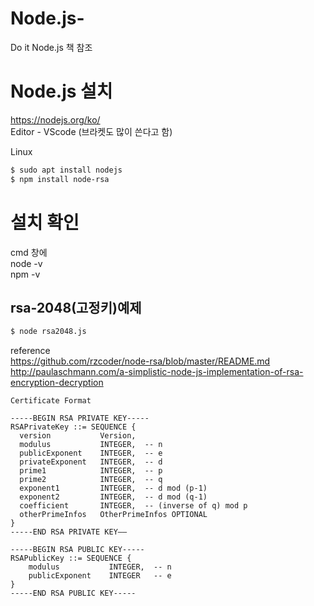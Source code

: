 # Node.js-
Do it Node.js 책 참조

# Node.js 설치
https://nodejs.org/ko/  
Editor - VScode (브라켓도 많이 쓴다고 함)

Linux
```bash
$ sudo apt install nodejs
$ npm install node-rsa
```
# 설치 확인

cmd 창에  
node -v  
npm -v

## rsa-2048(고정키)예제
```bash
$ node rsa2048.js
```
reference  
https://github.com/rzcoder/node-rsa/blob/master/README.md  
http://paulaschmann.com/a-simplistic-node-js-implementation-of-rsa-encryption-decryption

```shell
Certificate Format

-----BEGIN RSA PRIVATE KEY-----
RSAPrivateKey ::= SEQUENCE {
  version           Version,
  modulus           INTEGER,  -- n
  publicExponent    INTEGER,  -- e
  privateExponent   INTEGER,  -- d
  prime1            INTEGER,  -- p
  prime2            INTEGER,  -- q
  exponent1         INTEGER,  -- d mod (p-1)
  exponent2         INTEGER,  -- d mod (q-1)
  coefficient       INTEGER,  -- (inverse of q) mod p
  otherPrimeInfos   OtherPrimeInfos OPTIONAL
}
-----END RSA PRIVATE KEY——

-----BEGIN RSA PUBLIC KEY-----
RSAPublicKey ::= SEQUENCE {
    modulus           INTEGER,  -- n
    publicExponent    INTEGER   -- e
}
-----END RSA PUBLIC KEY-----
```
